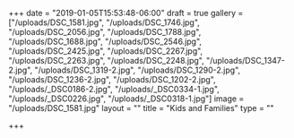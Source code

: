 +++
date = "2019-01-05T15:53:48-06:00"
draft = true
gallery = ["/uploads/DSC_1581.jpg", "/uploads/DSC_1746.jpg", "/uploads/DSC_2056.jpg", "/uploads/DSC_1788.jpg", "/uploads/DSC_1688.jpg", "/uploads/DSC_2546.jpg", "/uploads/DSC_2425.jpg", "/uploads/DSC_2267.jpg", "/uploads/DSC_2263.jpg", "/uploads/DSC_2248.jpg", "/uploads/DSC_1347-2.jpg", "/uploads/DSC_1319-2.jpg", "/uploads/DSC_1290-2.jpg", "/uploads/DSC_1236-2.jpg", "/uploads/DSC_1202-2.jpg", "/uploads/_DSC0186-2.jpg", "/uploads/_DSC0334-1.jpg", "/uploads/_DSC0226.jpg", "/uploads/_DSC0318-1.jpg"]
image = "/uploads/DSC_1581.jpg"
layout = ""
title = "Kids and Families"
type = ""

+++

